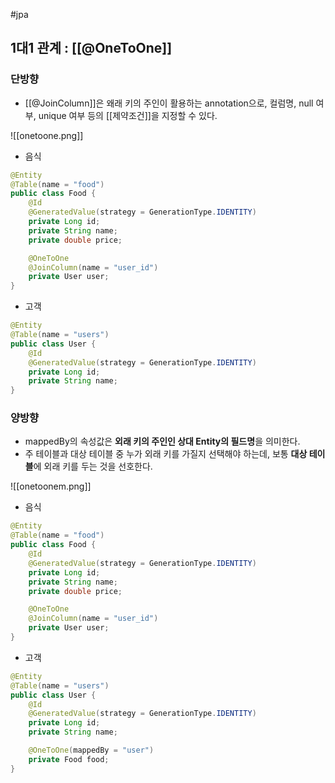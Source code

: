 #jpa 

## 1대1 관계 : [[@OneToOne]]
### 단방향
+ [[@JoinColumn]]은 왜래 키의 주인이 활용하는 annotation으로, 컬럼명, null 여부, unique 여부 등의 [[제약조건]]을 지정할 수 있다.

![[onetoone.png]]

+ 음식
```java
@Entity
@Table(name = "food")
public class Food {
    @Id
    @GeneratedValue(strategy = GenerationType.IDENTITY)
    private Long id;
    private String name;
    private double price;

    @OneToOne
    @JoinColumn(name = "user_id")
    private User user;
}
```

+ 고객
```java
@Entity
@Table(name = "users")
public class User {
    @Id
    @GeneratedValue(strategy = GenerationType.IDENTITY)
    private Long id;
    private String name;
}
```

### 양방향
+ mappedBy의 속성값은 **외래 키의 주인인 상대 Entity의 필드명**을 의미한다.
+ 주 테이블과 대상 테이블 중 누가 외래 키를 가질지 선택해야 하는데, 보통 **대상 테이블**에 외래 키를 두는 것을 선호한다.

![[onetoonem.png]]

+ 음식

```java
@Entity
@Table(name = "food")
public class Food {
    @Id
    @GeneratedValue(strategy = GenerationType.IDENTITY)
    private Long id;
    private String name;
    private double price;

    @OneToOne
    @JoinColumn(name = "user_id")
    private User user;
}
```

+ 고객
```java
@Entity
@Table(name = "users")
public class User {
    @Id
    @GeneratedValue(strategy = GenerationType.IDENTITY)
    private Long id;
    private String name;

    @OneToOne(mappedBy = "user")
    private Food food;
}
```
